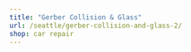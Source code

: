```yaml
---
title: "Gerber Collision & Glass"
url: /seattle/gerber-collision-and-glass-2/
shop: car repair
---
```

